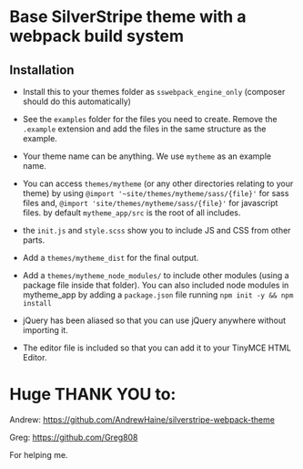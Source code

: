 # Base SilverStripe theme with a webpack build system

## Installation

 - Install this to your themes folder as `sswebpack_engine_only` (composer should do this automatically)

 - See the `examples` folder for the files you need to create.
   Remove the `.example` extension and add the files in the same structure as the example.  

 - Your theme name can be anything.  We use `mytheme` as an example name.

 - You can access `themes/mytheme` (or any other directories relating to your theme)
   by using `@import '~site/themes/mytheme/sass/{file}'` for sass files and,
   `@import 'site/themes/mytheme/sass/{file}'` for javascript files.
   by default `mytheme_app/src` is the root of all includes.

 - the `init.js` and `style.scss` show you to include JS and CSS from other parts.

 - Add a `themes/mytheme_dist` for the final output.

 - Add a `themes/mytheme_node_modules/` to include other modules (using a package file inside that folder).
   You can also included node modules in mytheme_app by adding a `package.json` file
   running `npm init -y && npm install`

- jQuery has been aliased so that you can use jQuery anywhere without importing it.

- The editor file is included so that you can add it to your TinyMCE HTML Editor.

# Huge THANK YOU to:

Andrew:
https://github.com/AndrewHaine/silverstripe-webpack-theme

Greg:
https://github.com/Greg808

For helping me.
